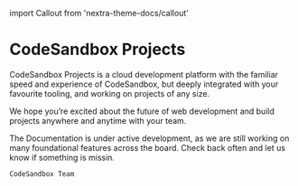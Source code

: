 import Callout from 'nextra-theme-docs/callout'

<div style={{height:478,width:'100%',background:'var(--docs-accent-color)', borderRadius: '6px'}}>
</div>

# CodeSandbox Projects

CodeSandbox Projects is a cloud development platform with the familiar speed and experience of CodeSandbox, but deeply integrated with your favourite tooling, and working on projects of any size.

We hope you’re excited about the future of web development and build projects anywhere and anytime with your team.

<Callout>
    The Documentation is under active development, as we are still working on many foundational features across the board. Check back often and let us know if something is missin.
    
    CodeSandbox Team
</Callout>